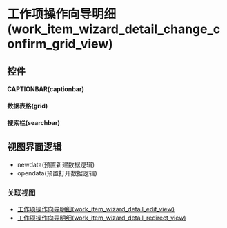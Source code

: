 # 工作项操作向导明细(work_item_wizard_detail_change_confirm_grid_view)  <!-- {docsify-ignore-all} -->



## 控件
#### CAPTIONBAR(captionbar)
#### 数据表格(grid)
#### 搜索栏(searchbar)

## 视图界面逻辑
  * newdata(预置新建数据逻辑)
  * opendata(预置打开数据逻辑)


### 关联视图
  * [工作项操作向导明细(work_item_wizard_detail_edit_view)](app/view/work_item_wizard_detail_edit_view)
  * [工作项操作向导明细(work_item_wizard_detail_redirect_view)](app/view/work_item_wizard_detail_redirect_view)

<script>
 const { createApp } = Vue
  createApp({
    data() {
      return {

      }
    }
  }).use(ElementPlus).mount('#app')
</script>
